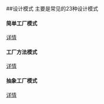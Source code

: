 ##设计模式
主要是常见的23种设计模式
#### 简单工厂模式
[详情](https://blog.csdn.net/m0_37941483/article/details/89534227)
#### 工厂方法模式
[详情](https://blog.csdn.net/m0_37941483/article/details/89553094)
#### 抽象工厂模式
[详情](https://blog.csdn.net/m0_37941483/article/details/89555381)

